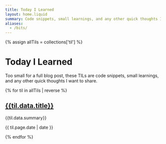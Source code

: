 ```yaml
---
title: Today I Learned
layout: home.liquid
summary: Code snippets, small learnings, and any other quick thoughts I want to share.
aliases:
  - /bits/
---
```


{% assign allTils = collections['til'] %}

# Today I Learned

Too small for a full blog post, these TILs are code snippets, small learnings, and any other quick thoughts I want to share.

{% for til in allTils | reverse %}

## [{{til.data.title}}]({{til.page.url}})

{{til.data.summary}}

{{ til.page.date | date }}

{% endfor %}
